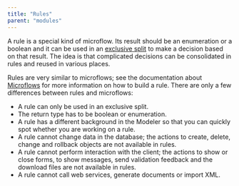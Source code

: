 ```yaml
---
title: "Rules"
parent: "modules"
---
```

A rule is a special kind of microflow. Its result should be an enumeration or a boolean and it can be used in an [exclusive split](exclusive-split) to make a decision based on that result. The idea is that complicated decisions can be consolidated in rules and reused in various places.

Rules are very similar to microflows; see the documentation about [Microflows](microflows) for more information on how to build a rule. There are only a few differences between rules and microflows:

*   A rule can only be used in an exclusive split.
*   The return type has to be boolean or enumeration.
*   A rule has a different background in the Modeler so that you can quickly spot whether you are working on a rule.
*   A rule cannot change data in the database; the actions to create, delete, change and rollback objects are not available in rules.
*   A rule cannot perform interaction with the client; the actions to show or close forms, to show messages, send validation feedback and the download files are not available in rules.
*   A rule cannot call web services, generate documents or import XML.

